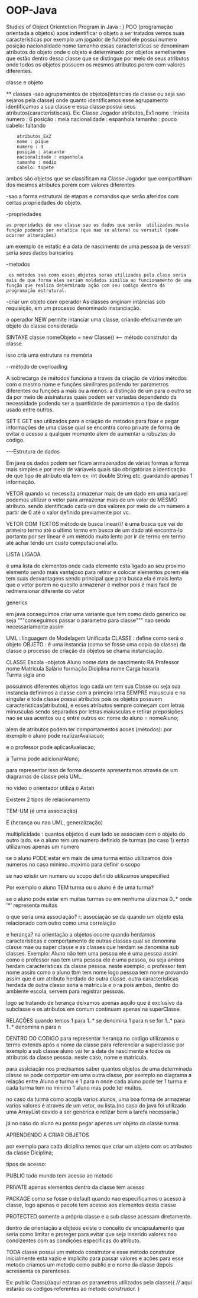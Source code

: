 # OOP-Java
Studies of Object Orientetion Program in Java : )
POO (programação orientada a objetos)
apos indentificar o objeto a ser tratados vemos suas caracteristicas
por exemplo um jogador de fultebol ele possui
	numero 
	posição
	nacionalidade
	nome
	tamanho
essas caracteristicas se denominam atributos do objeto
onde o objeto é determinado por objetos semelhantes que estão dentro dessa classe que se distingue por meio de seus atributos onde todos os objetos possuem os mesmos atributos porem com valores diferentes. 
	
classe e objeto


**
classes
-sao agrupamentos de objetos(intancias da classe ou seja sao sejaros pela classe) onde quanto identificamos esse agrupamento identificamos a sua classe e essa classe possui seus atributos(caracteristiscas). 
Ex:	
	Classe Jogador
		atributos_Ex1
		nome : Iniesta
		numero : 6
		posição : meia 
		nacionalidade : espanhola
		tamanho : pouco
		cabelo: faltando


		atributos_Ex2
		nome : pique
		numero : 3
		posição : atacante 
		nacionalidade : espanhola
		tamanho : medio
		cabelo: topete

ambos são objetos que se classificam na Classe Jogador que compartilham dos mesmos atributos porém com valores diferentes

-sao a forma estrutural de etapas e comandos que serão aferidos com certas propriedades do objeto.

-propriedades
    
    as propridades de uma classe sao os dados que serão  utilizados nesta função podendo ser estatica (que nao se altera) ou versatil (pode ocorrer alterações)
um exemplo de estatic é a data de nascimento de uma pessoa ja de versatil seria seus dados bancarios

-metodos 

     os metodos sao como esses objetos serao utilizados pela clase seria mais de que forma eles seriam moldados similia ao funcionamento de uma função que realiza determinada ação com seu codigo dentro da programação estrutural.

-criar um objeto com operador
	As classes originam intâncias sob requisição, em um processo denominado instanciação.

o operador NEW permite intanciar uma classe, criando efetivamente um objeto da classe considerada

SINTAXE
classe nomeObjeto = new Classe() <-- método construtor da classe

isso cria uma estrutura na memória 

--método de overloading

A sobrecarga de métodos funciona a traves da criação de vários métodos com o mesmo nome  e funções similirares podendo ter parametros diferentes
ou funções a mais ou a menos. a distinção de um para o outro se da por meio de assinaturas quais podem ser variadas dependendo da necessidade
podendo ser a quantidade de parametros o tipo de dados usado entre outros.

SET E GET
sao utilizados para a criação de metodos para fixar e pegar informações de uma classe 
qual se encontra como private de forma de evitar o acesso a qualquer momento alem de aumentar
a robuztes do código.

---Estrutura de dados	

Em java os dados podem ser ficam armazenados de várias formas a forma mais simples 
e por meio de váriaveis quais são obrigatórias a identicação de que tipo de atributo ela tem
ex: int double String etc. guardando apenas 1 informação.

VETOR
quando vc necessita armazenar mais de um dado em uma variavel podemos utilizar o vetor 
para armazenar mais de um valor de MESMO atributo. sendo identificado cada um dos valores por meio de 
um número a partir de 0 até o valor definido previamente por vc.

VETOR COM TEXTOS
método de busca linear///
é uma busca que vai do primeiro termo até o ultimo termo em busca de um dado até encontra-lo
portanto por ser linear é um método muito lento por ir de termo em termo até achar
tendo um custo computacional alto.

LISTA LIGADA

é uma lista de elementos onde cada elemento esta ligado ao seu proximo elemento sendo mais vantajoso
para retirar e colocar elementos  porem ela tem suas desvantagens sendo  principal que para busca
ela é mais lenta que o vetor porem no quesito armazenar é melhor pois é mais facil de redmensionar
diferente do vetor


generics 

em java conseguimos criar uma variante que tem como dado generico
ou seja """conseguimos passar o parametro para classe""" nao sendo necessariamente assim


UML : linguagem de Modelagem Unificada
CLASSE : define como será o objeto
OBJETO : é uma instancia (como se fosse uma copia da classe) da classe
o processo de criação de objetos se chama instanciação.
 
CLASSE Escola
-objetos 
	Aluno
		nome
		data de nascimento
		RA 
	Professor
		nome
		Matricula
		Salário
		formação
	Diciplina
		nome
		Carga horaria 	
	Turma
		sigla
		ano
		
possuimos diferentes objetos logo cada um tem sua Classe ou seja sua instancia definimos a classe com a primeira letra SEMPRE maiuscula e no singular e toda classe possui atributos pois os objetos possuem caracteristicas(atributos), e esses atributos sempre começam com letras minusculas sendo separados por letras maiusculas e retirar preposições nao se usa acentos ou ç entre outros  ex:  nome do aluno = nomeAluno;
 
alem de atributos podem ter comportamentos acoes (métodos):
por exemplo o aluno pode realizarAvaliacao;

e o professor pode aplicarAvaliacao;

a Turma pode adicionarAluno;

para representar isso de forma descente apresentamos através de um diagramas de classe pela UML.

no video o orientador utiliza o Astah

Existem 2 tipos de relacionamento

TEM-UM (é uma associação)

É (herança ou nao UML, generalização)

multiplicidade : quantos objetos d eum lado se associam com o objeto do outro lado.
se o aluno tem um numero definido de turmas (no caso 1) entao utilizamos apenas um numero

se o aluno PODE estar em mais de uma turma entao utillizamos dois numeros no caso minimo..maximo para definir o scopo 

se nao existir um numero ou scopo definido utilizamos unspecified

Por exemplo o aluno TEM turma ou o aluno é de uma turma?

se o aluno pode estar em muitas turmas ou em nenhuma ulizamos 0..* onde '*' representa muitas

o que seria uma associação?
r: associação se da quando um objeto esta relacionado com outro como uma correlação 

e herança?
na orientação a objetos ocorre quando herdamos caracteristicas e comportamento de outras classes qual se denomina classe mae ou super classe e as classes que herdam se denomina sub classes.
Exemplo:
Aluno não tem uma pessoa ele é uma pessoa assim como o professor nao tem uma pessoa ele é uma pessoa,  ou seja ambos herdam caracteristicas da classe pessoa. neste exemplo, o professor tem nome assim como o aluno tbm tem nome logo pessoa tem nome provando assim que é um atributo herdado de outra classe.
outra caracteristicas herdada de outra classe seria a matricula e o ra pois ambos, dentro do ambiente escola, servem para registrar pessoas.

logo se tratando de herança deixamos apenas aquilo que é exclusivo da subclasse e os atributos em comum continuam apenas na superClasse.

RELAÇÕES
quando temos 1 para 1..* se denomina 1 para n
se for 1..* para 1..* denomina n para n

DENTRO DO CODIGO
para representar herança no codigo utilizamos o termo extends após o nome da classe para referenciar a superclasse por exemplo 
a sub classe aluno vai ter a data de nascimento e todos os atributos da classe pessoa. neste caso, nome e matricula.

para assiciação nos precisamos saber quantos objetos de uma determinada classe se pode comportar em uma outra classe, por exemplo no diagrama a relação entre Aluno e turma é 1 para n onde cada aluno pode ter 1 turma e cada turma tem no minimo 1 aluno mas pode ter muitos.

no caso da turma como acopla varios alunos, uma boa forma de armazenar varios valores é através de um vetor, ou lista.(no caso do java foi utilizado uma ArrayList devido a ser genérica e relizar bem a tarefa necessaria.)

já no caso do aluno eu posso pegar apenas um objeto da classe turma.

APRENDENDO A CRIAR OBJETOS 

por exemplo para cada diciplina temos que criar um objeto com os atributos da classe Diciplina;

tipos de acesso:

PUBLIC todo mundo tem acesso ao metodo

PRIVATE apenas elementos dentro da classe tem acesso

PACKAGE como se fosse o default quando nao especificamos o acesso à classe, logo apenas o pacote tem acesso aos elementos desta classe

PROTECTED somente a própria classe e a sub classe acessam diretamente.

dentro de orientação a objteos existe o conceito de encapsulamento que seria como limitar e proteger para evitar que seja inserido valores nao condizentes com as condições especificas do atributo.

TODA classe possui um método construtor e esse método construtor inicialmente esta vazio e implicito para passar valores e ações para esse metodo criamos um metodo como public e o nome da classe depois acressenta os parenteses.

Ex: public Class(//aqui estarao os parametros utilizados pela classe){
	// aqui estarão os codigos referentes ao metodo construdor.
}
